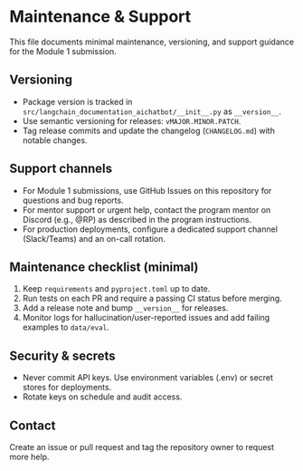 Maintenance & Support
=====================

This file documents minimal maintenance, versioning, and support guidance for the Module 1 submission.

Versioning
----------

- Package version is tracked in `src/langchain_documentation_aichatbot/__init__.py` as `__version__`.
- Use semantic versioning for releases: `vMAJOR.MINOR.PATCH`.
- Tag release commits and update the changelog (`CHANGELOG.md`) with notable changes.

Support channels
----------------

- For Module 1 submissions, use GitHub Issues on this repository for questions and bug reports.
- For mentor support or urgent help, contact the program mentor on Discord (e.g., @RP) as described in the program instructions.
- For production deployments, configure a dedicated support channel (Slack/Teams) and an on-call rotation.

Maintenance checklist (minimal)
------------------------------

1. Keep `requirements` and `pyproject.toml` up to date.
2. Run tests on each PR and require a passing CI status before merging.
3. Add a release note and bump `__version__` for releases.
4. Monitor logs for hallucination/user-reported issues and add failing examples to `data/eval`.

Security & secrets
------------------

- Never commit API keys. Use environment variables (.env) or secret stores for deployments.
- Rotate keys on schedule and audit access.

Contact
-------

Create an issue or pull request and tag the repository owner to request more help.
